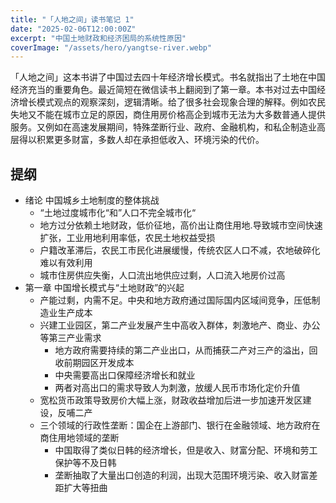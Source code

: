 ```yaml
---
title: "「人地之间」读书笔记 1"
date: "2025-02-06T12:00:00Z"
excerpt: "中国土地财政和经济困局的系统性原因"
coverImage: "/assets/hero/yangtse-river.webp"
---
```


「人地之间」这本书讲了中国过去四十年经济增长模式。书名就指出了土地在中国经济充当的重要角色。最近简短在微信读书上翻阅到了第一章。本书对过去中国经济增长模式观点的观察深刻，逻辑清晰。给了很多社会现象合理的解释。例如农民失地又不能在城市立足的原因，商住用房价格高企到城市无法为大多数普通人提供服务。又例如在高速发展期间，特殊垄断行业、政府、金融机构，和私企制造业高层得以积累更多财富，多数人却在承担低收入、环境污染的代价。

## 提纲

* 绪论 中国城乡土地制度的整体挑战
  * “土地过度城市化“和”人口不完全城市化“
  * 地方过分依赖土地财政，低价征地，高价出让商住用地.导致城市空间快速扩张，工业用地利用率低，农民土地权益受损
  * 户籍改革滞后，农民工市民化进展缓慢，传统农区人口不减，农地破碎化难以有效利用
  * 城市住房供应失衡，人口流出地供应过剩，人口流入地房价过高
* 第一章 中国增长模式与“土地财政”的兴起
  * 产能过剩，内需不足。中央和地方政府通过国际国内区域间竞争，压低制造业生产成本
  * 兴建工业园区，第二产业发展产生中高收入群体，刺激地产、商业、办公等第三产业需求
    * 地方政府需要持续的第二产业出口，从而捕获二产对三产的溢出，回收前期园区开发成本
    * 中央需要高出口保障经济增长和就业
    * 两者对高出口的需求导致人为刺激，放缓人民币市场化定价升值
  * 宽松货币政策导致房价大幅上涨，财政收益增加后进一步加速开发区建设，反哺二产
  * 三个领域的行政性垄断：国企在上游部门、银行在金融领域、地方政府在商住用地领域的垄断
    * 中国取得了类似日韩的经济增长，但是收入、财富分配、环境和劳工保护等不及日韩
    * 垄断抽取了大量出口创造的利润，出现大范围环境污染、收入财富差距扩大等扭曲
